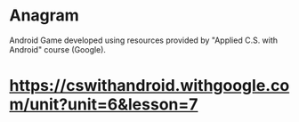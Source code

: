 # Anagram

Android Game developed using resources provided by "Applied C.S. with Android" course (Google).

# https://cswithandroid.withgoogle.com/unit?unit=6&lesson=7
